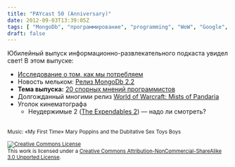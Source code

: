 ```yaml
---
title: "PAYcast 50 (Anniversary)"
date: 2012-09-03T13:39:05Z
tags: [ "MongoDb", "программирование", "programming", "WoW", "Google", "PAYcast" ]
draft: false
---
```

<p>Юбилейный выпуск информационно-развлекательного подкаста увидел свет! В этом выпуске:</p>
<ul>
<li><a href="http://techcrunch.com/2012/08/29/if-content-is-king-multiscreen-is-the-queen-says-new-google-study/" target="_blank">Исследование о том, как мы потребляем</a></li>
<li>Новость мельком: <a href="http://blog.mongodb.org/post/30451575525/mongodb-2-2-released" target="_blank">Релиз MongoDb 2.2</a></li>
<li><strong>Тема выпуска:</strong> <a href="http://programmers.blogoverflow.com/2012/08/20-controversial-programming-opinions/" target="_blank">20 спорных мнений программистов</a></li>
<li>Долгожданный многими релиз <a href="http://eu.battle.net/wow/ru/blog/5739421?utm_source=internal&#038;utm_medium=launcher&#038;utm_campaign=wow&#038;utm_content=left-banner" target="_blank">World of Warcraft: Mists of Pandaria</a></li>
<li>Уголок кинематографа
<ul>
<li>Неудержимые 2 (<a target="_blank" href="http://www.imdb.com/title/tt1764651/">The Expendables 2</a>) &#8212; надо ли смотреть?</li>
</ul>
</li>
</ul>
<p><span id="more-635"></span><br />
<small>Music: &#171;My First Time&#187; Mary Poppins and the Dubitative Sex Toys Boys</small></p>
<p><small><a rel="license" href="http://creativecommons.org/licenses/by-nc-sa/3.0/"><img alt="Creative Commons License" style="border-width:0" src="http://i.creativecommons.org/l/by-nc-sa/3.0/80x15.png" /></a><br />This work is licensed under a <a rel="license" href="http://creativecommons.org/licenses/by-nc-sa/3.0/">Creative Commons Attribution-NonCommercial-ShareAlike 3.0 Unported License</a>.</small></p>

     